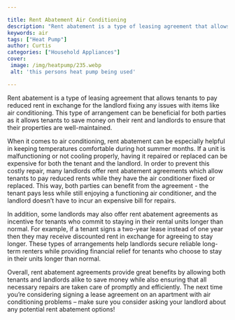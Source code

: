 ```yaml
---

title: Rent Abatement Air Conditioning
description: "Rent abatement is a type of leasing agreement that allows tenants to pay reduced rent in exchange for the landlord fixing any issu...read now to learn more"
keywords: air
tags: ["Heat Pump"]
author: Curtis
categories: ["Household Appliances"]
cover: 
 image: /img/heatpump/235.webp
 alt: 'this persons heat pump being used'

---
```


Rent abatement is a type of leasing agreement that allows tenants to pay reduced rent in exchange for the landlord fixing any issues with items like air conditioning. This type of arrangement can be beneficial for both parties as it allows tenants to save money on their rent and landlords to ensure that their properties are well-maintained.

When it comes to air conditioning, rent abatement can be especially helpful in keeping temperatures comfortable during hot summer months. If a unit is malfunctioning or not cooling properly, having it repaired or replaced can be expensive for both the tenant and the landlord. In order to prevent this costly repair, many landlords offer rent abatement agreements which allow tenants to pay reduced rents while they have the air conditioner fixed or replaced. This way, both parties can benefit from the agreement - the tenant pays less while still enjoying a functioning air conditioner, and the landlord doesn’t have to incur an expensive bill for repairs.

In addition, some landlords may also offer rent abatement agreements as incentive for tenants who commit to staying in their rental units longer than normal. For example, if a tenant signs a two-year lease instead of one year then they may receive discounted rent in exchange for agreeing to stay longer. These types of arrangements help landlords secure reliable long-term renters while providing financial relief for tenants who choose to stay in their units longer than normal. 

Overall, rent abatement agreements provide great benefits by allowing both tenants and landlords alike to save money while also ensuring that all necessary repairs are taken care of promptly and efficiently. The next time you’re considering signing a lease agreement on an apartment with air conditioning problems – make sure you consider asking your landlord about any potential rent abatement options!
